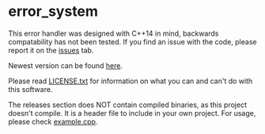 # error_system
This error handler was designed with C++14 in mind, backwards compatability has not been tested.
If you find an issue with the code, please report it on the [issues](https://github.com/TheRacc2/error_handler/issues) tab.

Newest version can be found [here](https://github.com/TheRacc2/error_handler/tree/main/current).

Please read [LICENSE.txt](https://github.com/TheRacc2/error_handler/blob/main/LICENSE.txt) for information on what you can and can't do with this software.

The releases section does NOT contain compiled binaries, as this project doesn't compile. It is a header file to include in your own project.
For usage, please check [example.cpp](https://github.com/TheRacc2/error_handler/blob/main/example.cpp).
